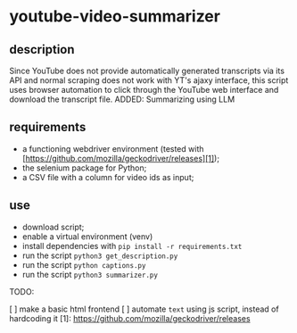# youtube-video-summarizer

## description
Since YouTube does not provide automatically generated transcripts via its API and normal scraping does not work with YT's ajaxy interface, this script uses browser automation to click through the YouTube web interface and download the transcript file.
ADDED: Summarizing using LLM

## requirements
* a functioning webdriver environment (tested with [https://github.com/mozilla/geckodriver/releases][1]);
* the selenium package for Python;
* a CSV file with a column for video ids as input;

## use
* download script;
* enable a virtual environment (venv)
* install dependencies with `pip install -r requirements.txt`
* run the script `python3 get_description.py`
* run the script `python captions.py`
* run the script `python3 summarizer.py`

  
TODO:

[ ] make a basic html frontend
[ ] automate `text`  using js script, instead of hardcoding it
[1]:	https://github.com/mozilla/geckodriver/releases
